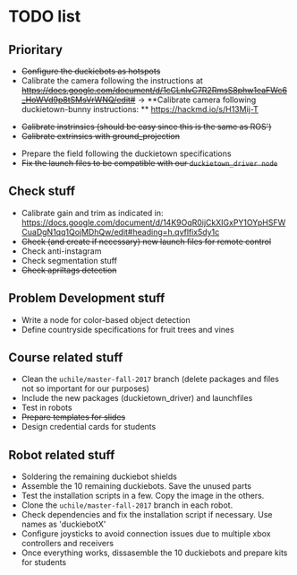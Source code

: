# TODO list

## Prioritary
* ~~Configure the duckiebots as hotspots~~
* Calibrate the camera following the instructions at ~~https://docs.google.com/document/d/1cCLnIvC7R2RmsS8phw1eaFWc6_HoWVd9p8tSMsVrWNQ/edit#~~ -> **Calibrate camera following duckietown-bunny instructions: ** https://hackmd.io/s/H13Mij-T
- ~~Calibrate instrinsics (should be easy since this is the same as ROS')~~ 
- ~~Calibrate extrinsics with ground_projection~~
* Prepare the field following the duckietown specifications
* ~~Fix the launch files to be compatible with our `duckietown_driver node`~~

## Check stuff
* Calibrate gain and trim as indicated in: https://docs.google.com/document/d/14K9OqR0ijCkXIGxPY1OYpHSFWCuaDgN1qq1QojMDhQw/edit#heading=h.qvflfix5dy1c
* ~~Check (and create if necessary) new launch files for remote control~~
* Check anti-instagram
* Check segmentation stuff
* ~~Check apriltags detection~~

## Problem Development stuff
* Write a node for color-based object detection
* Define countryside specifications for fruit trees and vines

## Course related stuff
* Clean the `uchile/master-fall-2017` branch (delete packages and files not so important for our purposes)
* Include the new packages (duckietown_driver) and launchfiles
* Test in robots
* ~~Prepare templates for slides~~
* Design credential cards for students 

## Robot related stuff
* Soldering the remaining duckiebot shields
* Assemble the 10 remaining duckiebots. Save the unused parts
* Test the installation scripts in a few. Copy the image in the others.
* Clone the `uchile/master-fall-2017` branch in each robot. 
* Check dependencies and fix the installation script if necessary. Use names as 'duckiebotX'
* Configure joysticks to avoid connection issues due to multiple xbox controllers and receivers
* Once everything works, dissasemble the 10 duckiebots and prepare kits for students
